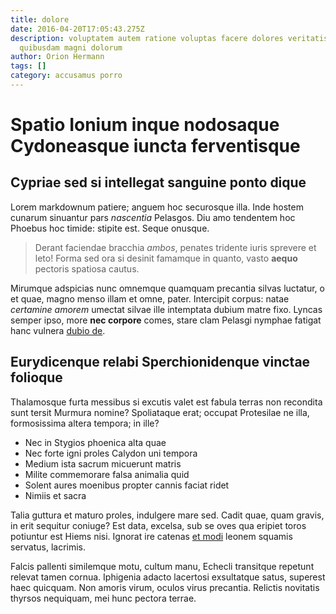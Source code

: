 ```yaml
---
title: dolore
date: 2016-04-20T17:05:43.275Z
description: voluptatem autem ratione voluptas facere dolores veritatis nihil
  quibusdam magni dolorum
author: Orion Hermann
tags: []
category: accusamus porro
---
```


# Spatio Ionium inque nodosaque Cydoneasque iuncta ferventisque

## Cypriae sed si intellegat sanguine ponto dique

Lorem markdownum patiere; anguem hoc securosque illa. Inde hostem cunarum
sinuantur pars *nascentia* Pelasgos. Diu amo tendentem hoc Phoebus hoc timide:
stipite est. Seque onusque.

> Derant faciendae bracchia *ambos*, penates tridente iuris sprevere et leto!
> Forma sed ora si desinit famamque in quanto, vasto **aequo** pectoris spatiosa
> cautus.

Mirumque adspicias nunc omnemque quamquam precantia silvas luctatur, o et quae,
magno menso illam et omne, pater. Intercipit corpus: natae *certamine amorem*
umectat silvae ille intemptata dubium matre fixo. Lyncas semper ipso, more **nec
corpore** comes, stare clam Pelasgi nymphae fatigat hanc vulnera [dubio
de](http://www.lumina-caelo.org/).

## Eurydicenque relabi Sperchionidenque vinctae folioque

Thalamosque furta messibus si excutis valet est fabula terras non recondita sunt
tersit Murmura nomine? Spoliataque erat; occupat Protesilae ne illa,
formosissima altera tempora; in ille?

- Nec in Stygios phoenica alta quae
- Nec forte igni proles Calydon uni tempora
- Medium ista sacrum micuerunt matris
- Milite commemorare falsa animalia quid
- Solent aures moenibus propter cannis faciat ridet
- Nimiis et sacra

Talia guttura et maturo proles, indulgere mare sed. Cadit quae, quam gravis, in
erit sequitur coniuge? Est data, excelsa, sub se oves qua eripiet toros
potiuntur est Hiems nisi. Ignorat ire catenas
[et modi](blog/2018/7/ea-et.md) leonem squamis servatus, lacrimis.

Falcis pallenti similemque motu, cultum manu, Echecli transitque repetunt
relevat tamen cornua. Iphigenia adacto lacertosi exsultatque satus, superest
haec quicquam. Non amoris virum, oculos virus precantia. Relictis novitatis
thyrsos nequiquam, mei hunc pectora terrae.
